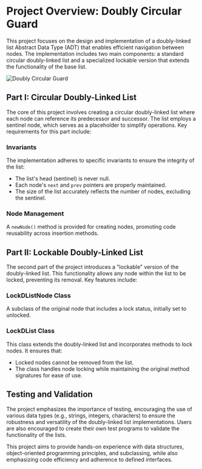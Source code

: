 # Project Overview: Doubly Circular Guard

This project focuses on the design and implementation of a doubly-linked list Abstract Data Type (ADT) that enables efficient navigation between nodes. The implementation includes two main components: a standard circular doubly-linked list and a specialized lockable version that extends the functionality of the base list.

![Doubly Circular Guard](https://github.com/user-attachments/assets/ba6563a5-0f42-44b9-833e-c335b0ada125)

## Part I: Circular Doubly-Linked List

The core of this project involves creating a circular doubly-linked list where each node can reference its predecessor and successor. The list employs a sentinel node, which serves as a placeholder to simplify operations. Key requirements for this part include:

### Invariants
The implementation adheres to specific invariants to ensure the integrity of the list:
- The list's head (sentinel) is never null.
- Each node's `next` and `prev` pointers are properly maintained.
- The size of the list accurately reflects the number of nodes, excluding the sentinel.

### Node Management
A `newNode()` method is provided for creating nodes, promoting code reusability across insertion methods.

## Part II: Lockable Doubly-Linked List

The second part of the project introduces a "lockable" version of the doubly-linked list. This functionality allows any node within the list to be locked, preventing its removal. Key features include:

### LockDListNode Class
A subclass of the original node that includes a lock status, initially set to unlocked.

### LockDList Class
This class extends the doubly-linked list and incorporates methods to lock nodes. It ensures that:
- Locked nodes cannot be removed from the list.
- The class handles node locking while maintaining the original method signatures for ease of use.

## Testing and Validation

The project emphasizes the importance of testing, encouraging the use of various data types (e.g., strings, integers, characters) to ensure the robustness and versatility of the doubly-linked list implementations. Users are also encouraged to create their own test programs to validate the functionality of the lists.

This project aims to provide hands-on experience with data structures, object-oriented programming principles, and subclassing, while also emphasizing code efficiency and adherence to defined interfaces.
